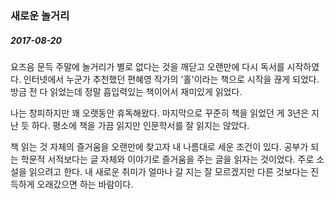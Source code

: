 ### 새로운 놀거리  
  
##### 2017-08-20  
  
요즈음 문득 주말에 놀거리가 별로 없다는 것을 깨닫고 오랜만에 다시 독서를 시작하였다. 인터넷에서 누군가 추천했던 편혜영 작가의 '홀'이라는 책으로 시작을 끊게 되었다. 방금 전 다 읽었는데 정말 흡입력있는 책이어서 재미있게 읽었다.  
  
나는 창피하지만 꽤 오랫동안 휴독해왔다. 마지막으로 꾸준히 책을 읽었던 게 3년은 지난 듯 하다. 평소에 책을 가끔 읽지만 인문학서를 잘 읽지는 않았다.  
  
책 읽는 것 자체의 즐거움을 오랜만에 찾고자 내 나름대로 세운 조건이 있다. 공부가 되는 학문적 서적보다는 글 자체와 이야기로 즐거움을 주는 글을 읽자는 것이었다. 주로 소설을 읽으려고 한다. 내 새로운 취미가 얼마나 갈 지는 잘 모르겠지만 다른 것보다는 진득하게 오래갔으면 하는 바람이다.
